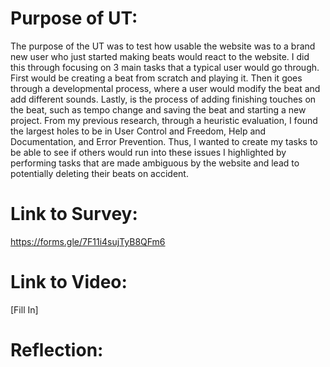 # Purpose of UT:
The purpose of the UT was to test how usable the website was to a brand new user who just started making beats would react to the website. I did this through focusing on 3 main tasks that a typical user would go through. First would be creating a beat from scratch and playing it. Then it goes through a developmental process, where a user would modify the beat and add different sounds. Lastly, is the process of adding finishing touches on the beat, such as tempo change and saving the beat and starting a new project. From my previous research, through a heuristic evaluation, I found the largest holes to be in User Control and Freedom, Help and Documentation, and Error Prevention. Thus, I wanted to create my tasks to be able to see if others would run into these issues I highlighted by performing tasks that are made ambiguous by the website and lead to potentially deleting their beats on accident.

# Link to Survey:
https://forms.gle/7F11i4sujTyB8QFm6

# Link to Video:
[Fill In]

# Reflection:
